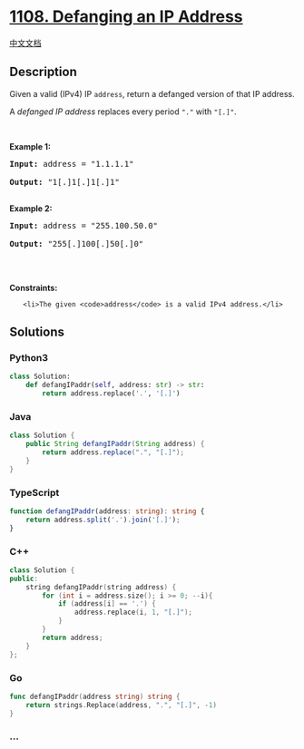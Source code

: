 # [1108. Defanging an IP Address](https://leetcode.com/problems/defanging-an-ip-address)

[中文文档](/solution/1100-1199/1108.Defanging%20an%20IP%20Address/README.md)

## Description

<p>Given a valid (IPv4) IP <code>address</code>, return a defanged version of that IP address.</p>

<p>A <em>defanged&nbsp;IP address</em>&nbsp;replaces every period <code>&quot;.&quot;</code> with <code>&quot;[.]&quot;</code>.</p>

<p>&nbsp;</p>

<p><strong>Example 1:</strong></p>

<pre><strong>Input:</strong> address = "1.1.1.1"

<strong>Output:</strong> "1[.]1[.]1[.]1"

</pre><p><strong>Example 2:</strong></p>

<pre><strong>Input:</strong> address = "255.100.50.0"

<strong>Output:</strong> "255[.]100[.]50[.]0"

</pre>

<p>&nbsp;</p>

<p><strong>Constraints:</strong></p>

<ul>

    <li>The given <code>address</code> is a valid IPv4 address.</li>

</ul>

## Solutions

<!-- tabs:start -->

### **Python3**

```python
class Solution:
    def defangIPaddr(self, address: str) -> str:
        return address.replace('.', '[.]')
```

### **Java**

```java
class Solution {
    public String defangIPaddr(String address) {
        return address.replace(".", "[.]");
    }
}
```

### **TypeScript**

```ts
function defangIPaddr(address: string): string {
    return address.split('.').join('[.]');
}
```

### **C++**

```cpp
class Solution {
public:
    string defangIPaddr(string address) {
        for (int i = address.size(); i >= 0; --i){
            if (address[i] == '.') {
                address.replace(i, 1, "[.]");
            }
        }
        return address;
    }
};
```

### **Go**

```go
func defangIPaddr(address string) string {
	return strings.Replace(address, ".", "[.]", -1)
}
```

### **...**

```

```

<!-- tabs:end -->
